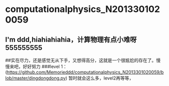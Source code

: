 # computationalphysics_N2013301020059
## I'm ddd,hiahiahiahia，计算物理有点小难呀555555555
##实在尽力，还是感觉无从下手，又想得高分，这就是一个很尴尬的存在了。慢慢来吧，好好努力
###level 1： (https://github.com/Memorieddd/computationalphysics_N2013301020059/blob/master/dingdongdong.py)
暂时就会这么多，level2再等等，

